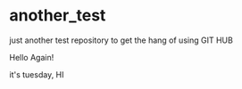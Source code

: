 # another_test
<p>just another test repository to get the hang of using GIT HUB</p>

<p>Hello Again!</p>

<p>it's tuesday, HI</p>